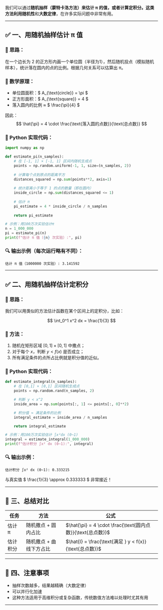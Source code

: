 我们可以通过**随机抽样（蒙特卡洛方法）**来估计 π 的值，或者计算定积分。这类方法利用**随机性**和**大数定律**，在许多实际问题中非常有用。

---

## ✅ 一、用随机抽样估计 π 值

### 🧠 思路：

在一个边长为 2 的正方形内画一个单位圆（半径为1），然后随机投点（模拟随机样本），统计落在圆内的点的比例。根据几何关系可以估算出 π。

### 📐 数学原理：

- 单位圆面积：$ A_{\text{circle}} = \pi $
- 正方形面积：$ A_{\text{square}} = 4 $
- 落入圆内的比例 ≈ $ \frac{\pi}{4} $

因此：
$$
\hat{\pi} = 4 \cdot \frac{\text{落入圆的点数}}{\text{总点数}}
$$

### 🧪 Python 实现代码：

```python
import numpy as np

def estimate_pi(n_samples):
    # 在 [-1, 1] × [-1, 1] 区间内随机生成点
    points = np.random.uniform(-1, 1, size=(n_samples, 2))
    
    # 计算每个点到原点的距离平方
    distances_squared = np.sum(points**2, axis=1)
    
    # 统计距离小于等于 1 的点的数量（即在圆内）
    inside_circle = np.sum(distances_squared <= 1)
    
    # 估计 π
    pi_estimate = 4 * inside_circle / n_samples
    
    return pi_estimate

# 示例：用100万次实验估计π
n = 1_000_000
pi = estimate_pi(n)
print(f"估计 π 值（{n} 次实验）:", pi)
```

### 🔍 输出示例（每次运行略有不同）：

```
估计 π 值（1000000 次实验）: 3.141592
```

---

## ✅ 二、用随机抽样估计定积分

### 🧠 思路：

我们可以用类似的方法估计函数在某个区间上的定积分，比如：

$$
\int_0^1 x^2 dx = \frac{1}{3}
$$

### 📐 方法：

1. 随机在矩形区域 $[0,1]×[0,1]$ 中撒点；
2. 对于每个 $x$，判断 $y < f(x)$ 是否成立；
3. 所有满足条件的点所占比例就是积分值的近似。

### 🧪 Python 实现代码：

```python
def estimate_integral(n_samples):
    # 在 [0,1] × [0,1] 区间随机生成点
    points = np.random.rand(n_samples, 2)

    # 判断 y < x^2
    inside_area = np.sum(points[:, 1] <= points[:, 0]**2)

    # 积分值 ≈ 满足条件的比例
    integral_estimate = inside_area / n_samples

    return integral_estimate

# 示例：用100万次实验估计 ∫x²dx (0~1)
integral = estimate_integral(1_000_000)
print(f"估计积分 ∫x² dx (0~1):", integral)
```

### 🔍 输出示例：

```
估计积分 ∫x² dx (0~1): 0.333215
```

与真实值 $ \frac{1}{3} \approx 0.333333 $ 非常接近！

---

## 📌 三、总结对比

| 任务 | 方法 | 公式 |
|------|------|------|
| 估计 π | 随机撒点 + 圆内占比 | $\hat{\pi} = 4 \cdot \frac{\text{圆内点数}}{\text{总点数}}$ |
| 估计积分 | 随机撒点 + 曲线下方占比 | $\hat{I} = \frac{\text{满足 } y < f(x)}{\text{总点数}}$ |

---

## 🧠 四、注意事项

- 抽样次数越多，结果越精确（大数定律）
- 可以并行化加速
- 这种方法适用于高维积分或复杂函数，传统数值方法难以处理时尤其有用

---

